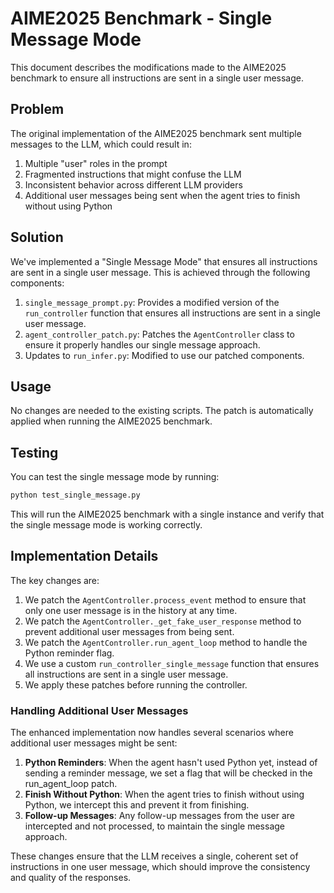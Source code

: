 # AIME2025 Benchmark - Single Message Mode

This document describes the modifications made to the AIME2025 benchmark to ensure all instructions are sent in a single user message.

## Problem

The original implementation of the AIME2025 benchmark sent multiple messages to the LLM, which could result in:
1. Multiple "user" roles in the prompt
2. Fragmented instructions that might confuse the LLM
3. Inconsistent behavior across different LLM providers
4. Additional user messages being sent when the agent tries to finish without using Python

## Solution

We've implemented a "Single Message Mode" that ensures all instructions are sent in a single user message. This is achieved through the following components:

1. `single_message_prompt.py`: Provides a modified version of the `run_controller` function that ensures all instructions are sent in a single user message.
2. `agent_controller_patch.py`: Patches the `AgentController` class to ensure it properly handles our single message approach.
3. Updates to `run_infer.py`: Modified to use our patched components.

## Usage

No changes are needed to the existing scripts. The patch is automatically applied when running the AIME2025 benchmark.

## Testing

You can test the single message mode by running:

```bash
python test_single_message.py
```

This will run the AIME2025 benchmark with a single instance and verify that the single message mode is working correctly.

## Implementation Details

The key changes are:

1. We patch the `AgentController.process_event` method to ensure that only one user message is in the history at any time.
2. We patch the `AgentController._get_fake_user_response` method to prevent additional user messages from being sent.
3. We patch the `AgentController.run_agent_loop` method to handle the Python reminder flag.
4. We use a custom `run_controller_single_message` function that ensures all instructions are sent in a single user message.
5. We apply these patches before running the controller.

### Handling Additional User Messages

The enhanced implementation now handles several scenarios where additional user messages might be sent:

1. **Python Reminders**: When the agent hasn't used Python yet, instead of sending a reminder message, we set a flag that will be checked in the run_agent_loop patch.
2. **Finish Without Python**: When the agent tries to finish without using Python, we intercept this and prevent it from finishing.
3. **Follow-up Messages**: Any follow-up messages from the user are intercepted and not processed, to maintain the single message approach.

These changes ensure that the LLM receives a single, coherent set of instructions in one user message, which should improve the consistency and quality of the responses.
